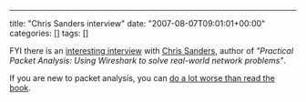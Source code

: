 ---
title: "Chris Sanders interview"
date: "2007-08-07T09:01:01+00:00"
categories: []
tags: []

FYI there is an <a href="http://searchnetworking.techtarget.com/qna/0,289202,sid7_gci1266202,00.html">interesting interview</a> with <a href="http://www.chrissanders.org/?p=102">Chris Sanders</a>, author of <em>"Practical Packet Analysis: Using Wireshark to solve real-world network problems"</em>.

If you are new to packet analysis, you can <a href="http://techteapot.com/practical-packet-analysis-book/">do a lot worse than read the book</a>.
